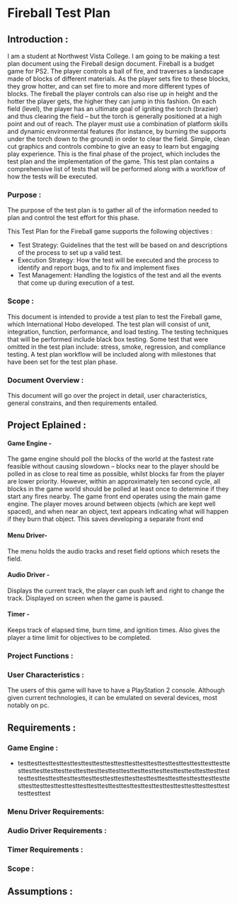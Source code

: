 <h1>Fireball Test Plan</h1>
<p><h2>Introduction :</h2> I am a student at Northwest Vista College. I am going to be making a test plan document using the Fireball design document. Fireball is a budget game for PS2. The player controls a ball of fire, and traverses a landscape made of blocks of different materials. As the player sets fire to these blocks, they grow hotter, and can set fire to more and more different types of blocks. The fireball the player controls can also rise up in height and the hotter the player gets, the higher they can jump in this fashion. On each field (level), the player has an ultimate goal of igniting the torch (brazier) and thus clearing the field – but the torch is generally positioned at a high point and out of reach. The player must use a combination of platform skills and dynamic environmental features (for instance, by burning the supports under the torch down to the ground) in order to clear the field. Simple, clean cut graphics and controls combine to give an easy to learn but engaging play experience. This is the final phase of the project, which includes the test plan and the implementation of the game. This test plan contains a comprehensive list of tests that will be performed along with a workflow of how the tests will be executed. </p>
<p><h3>Purpose :</h3> The purpose of the test plan is to gather all of the information needed to plan and control the test effort for this phase.</p>
<p>This Test Plan for the Fireball game supports the following objectives :</p>
    <ul>
        <li>Test Strategy: Guidelines that the test will be based on and descriptions of the process to set up a valid test.</li>
        <li>Execution Strategy: How the test will be executed and the process to identify and report bugs, and to fix and implement fixes</li>
        <li>Test Management: Handling the logistics of the test and all the events that come up during execution of a test.</li>
    </ul>
<p><h3>Scope :</h3> This document is intended to provide a test plan to test the Fireball game, which International Hobo developed. The test plan will consist of unit, integration, function, performance, and load testing. The testing techniques that will be performed include black box testing. Some test that were omitted in the test plan include: stress, smoke, regression, and compliance testing. A test plan workflow will be included along with milestones that have been set for the test plan phase.</p>
<p><h3>Document Overview :</h3> This document will go over the project in detail, user characteristics, general constrains, and then requirements entailed.</p>
<p><h2>Project Eplained :</h2></p>
<p><h4>Game Engine - </h4> The game engine should poll the blocks of the world at the fastest rate feasible without causing slowdown – blocks near to the player should be polled in as close to real time as possible, whilst blocks far from the player are lower priority. However, within an approximately ten second cycle, all blocks in the game world should be polled at least once to determine if they start any fires nearby. The game front end operates using the main game engine. The player moves around between objects (which are kept well spaced), and when near an object, text appears indicating what will happen if they burn that object. This saves developing a separate front end</p>
<p><h4>Menu Driver- </h4> The menu holds the audio tracks and reset field options which resets the field.</p>
<p><h4>Audio Driver - </h4> Displays the current track, the player can push left and right to change the track. Displayed on screen when the game is paused.</p>
<p><h4>Timer - </h4> Keeps track of elapsed time, burn time, and ignition times. Also gives the player a time limit for objectives to be completed.</p>
<p><h3>Project Functions :</h3></p>
<p><h3>User Characteristics :</h3> The users of this game will have to have a PlayStation 2 console. Although given current technologies, it can be emulated on several devices, most notably on pc.</p>
<p><h2>Requirements :</h2></p>
<p><h3>Game Engine :</h3></p>
<ul>
<li><p>testtesttesttesttesttesttesttesttesttesttesttesttesttesttesttesttesttesttesttesttesttesttesttesttesttesttesttesttesttesttesttesttesttesttesttesttesttesttesttesttesttesttesttesttesttesttesttesttesttesttesttesttesttesttesttesttesttesttesttesttesttesttesttesttesttesttesttesttesttesttesttesttesttesttesttesttesttesttesttesttest</p></li>
</ul>
<p><h3>Menu Driver Requirements:</h3></p>
<p><h3>Audio Driver Requirements :</h3></p>
<p><h3>Timer Requirements :</h3></p>
<p><h3>Scope :</h3></p>
<p><h2>Assumptions :</h2></p> 
